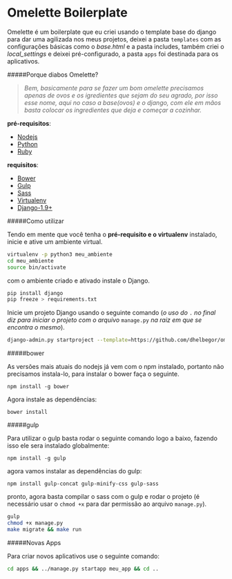 # Omelette Boilerplate

Omelette é um boilerplate que eu criei usando o template base do django para dar uma agilizada nos meus projetos, deixei a pasta `templates` com as configurações básicas como o *base.html* e a pasta includes, também criei o *local_settings* e deixei pré-configurado, a pasta `apps` foi destinada para os aplicativos.

#####Porque diabos Omelette?
> *Bem, basicamente para se fazer um bom omelette precisamos apenas de ovos e os igredientes que sejam do seu agrado, por isso esse nome, aqui no caso a base(ovos) e o django, com ele em mãos basta colocar os ingredientes que deja e começar a cozinhar.*

**pré-requisitos**:

- [Nodejs]
- [Python]
- [Ruby]

**requisitos**:

- [Bower]
- [Gulp]
- [Sass]
- [Virtualenv]
- [Django-1.9+]


#####Como utilizar

Tendo em mente que você tenha o **pré-requisito e o virtualenv** instalado, inicie e ative um ambiente virtual.

```bash
virtualenv -p python3 meu_ambiente
cd meu_ambiente
source bin/activate
```

com o ambiente criado e ativado instale o Django.

```bash
pip install django
pip freeze > requirements.txt
```

Inicie um projeto Django usando o seguinte comando (*o uso do* `.` *no final diz para iniciar o projeto com o arquivo* `manage.py` *na raiz em que se encontra o mesmo*).

```bash
django-admin.py startproject --template=https://github.com/dhelbegor/omelette/archive/master.zip --extension=md --name=Makefile --name=local_settings.py meu_projeto .
```

#####bower

As versões mais atuais do nodejs já vem com o npm instalado, portanto não precisamos instala-lo, para instalar o bower faça o seguinte.

```
npm install -g bower
```

Agora instale as dependências:

```
bower install
```


#####gulp

Para utilizar o gulp basta rodar o seguinte comando logo a baixo, fazendo isso ele sera instalado globalmente:

```
npm install -g gulp
```

agora vamos instalar as dependências do gulp:

```
npm install gulp-concat gulp-minify-css gulp-sass
```

pronto, agora basta compilar o sass com o gulp e rodar o projeto (é necessário usar o `chmod +x` para dar permissão ao arquivo `manage.py`).

```bash
gulp
chmod +x manage.py
make migrate && make run
```

#####Novas Apps

Para criar novos aplicativos use o seguinte comando:

```bash
cd apps && ../manage.py startapp meu_app && cd ..
```


[Nodejs]:https://nodejs.org/en/
[Python]:http://wiki.python.org.br/
[Ruby]:https://www.ruby-lang.org/pt/
[Bower]:http://bower.io/
[Gulp]:http://gulpjs.com/
[Sass]:http://sass-lang.com/
[Virtualenv]:https://virtualenv.readthedocs.org/en/latest/installation.html
[Django-1.9+]:https://www.djangoproject.com/
